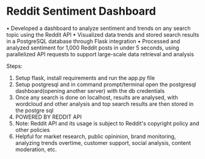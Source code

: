 # Reddit Sentiment Dashboard
•	Developed a dashboard to analyze sentiment and trends on any search topic using the Reddit API
•	Visualized data trends and stored search results in a PostgreSQL database through Flask integration
•	Processed and analyzed sentiment for 1,000 Reddit posts in under 5 seconds, using parallelized API requests to support large-scale data retrieval and analysis

Steps:
1. Setup flask, install requirements and run the app.py file
2. Setup postgresql and in command prompt/terminal open the postgresql dashboard(opening another server) with the db credentials
3. Once any search is done on localhost, results are analysed, with wordcloud and other analysis and top search results are then stored in the postgre sql
4. POWERED BY REDDIT API
5. Note: Reddit API and its usage is subject to Reddit's copyright policy and other policies
6. Helpful for market research, public opininion, brand monitoring, analyzing trends overtime, customer support, social analysis, content moderation, etc.
